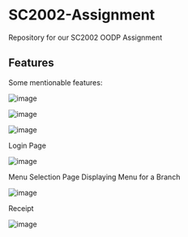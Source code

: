 # SC2002-Assignment
Repository for our SC2002 OODP Assignment

## Features

Some mentionable features:

![image](https://github.com/user-attachments/assets/f659aef8-e755-4631-b192-070c2677d67d)

![image](https://github.com/user-attachments/assets/895a7c29-1fae-4a13-97d6-1d0b7fee31cc)

![image](https://github.com/user-attachments/assets/6ab26044-12b8-44bb-a8f0-6a5a62014413)


Login Page

![image](https://github.com/user-attachments/assets/86933f02-e966-4738-b4c8-5dead192b4d0)


Menu Selection Page Displaying Menu for a Branch

![image](https://github.com/user-attachments/assets/47163076-70c2-4b5c-abc5-50452f268cfe)

Receipt

![image](https://github.com/user-attachments/assets/3968f9df-7f21-4f1f-9318-de3f89afbea0)



